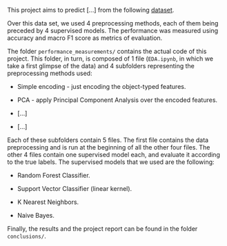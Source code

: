 This project aims to predict [...] from the following [dataset](https://archive.ics.uci.edu/dataset/296/diabetes+130-us+hospitals+for+years+1999-2008).

Over this data set, we used 4 preprocessing methods, each of them being preceded by 4 supervised models. The performance was measured using accuracy and macro F1 score as metrics of evaluation.

The folder `performance_measurements/` contains the actual code of this project. This folder, in turn, is composed of 1 file (`EDA.ipynb`, in which we take a first glimpse of the data) and 4 subfolders representing the preprocessing methods used:

- Simple encoding - just encoding the object-typed features.

- PCA - apply Principal Component Analysis over the encoded features.

- [...]

- [...]

Each of these subfolders contain 5 files. The first file contains the data preprocessing and is run at the beginning of all the other four files. The other 4 files contain one supervised model each, and evaluate it according to the true labels. The supervised models that we used are the following:

- Random Forest Classifier.

- Support Vector Classifier (linear kernel).

- K Nearest Neighbors.

- Naive Bayes.


Finally, the results and the project report can be found in the folder `conclusions/`.
